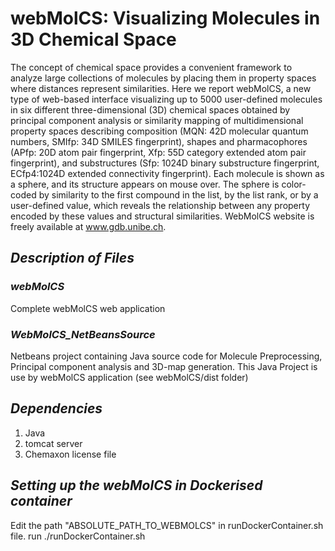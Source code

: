 # webMolCS: Visualizing Molecules in 3D Chemical Space

The concept of chemical space provides a convenient framework to analyze large collections 
of molecules by placing them in property spaces where distances represent similarities. 
Here we report webMolCS, a new type of web-based interface visualizing up to 5000 user-defined
molecules in six different three-dimensional (3D) chemical spaces obtained by principal component
analysis or similarity mapping of multidimensional property spaces describing composition 
(MQN: 42D molecular quantum numbers, SMIfp: 34D SMILES fingerprint), shapes and pharmacophores
(APfp: 20D atom pair fingerprint, Xfp: 55D category extended atom pair fingerprint), 
and substructures (Sfp: 1024D binary substructure fingerprint, ECfp4:1024D extended connectivity fingerprint).
Each molecule is shown as a sphere, and its structure appears on mouse over. 
The sphere is color-coded by similarity to the first compound in the list, by the list rank, 
or by a user-defined value, which reveals the relationship between any property encoded by 
these values and structural similarities. WebMolCS website is freely available at www.gdb.unibe.ch.

## *Description of Files*

### *webMolCS*

Complete webMolCS web application

### *WebMolCS_NetBeansSource*

Netbeans project containing Java source code for Molecule Preprocessing, 
Principal component analysis and 3D-map generation. 
This Java Project is use by webMolCS application (see webMolCS/dist folder)

## *Dependencies*

1) Java
2) tomcat server
3) Chemaxon license file

## *Setting up the webMolCS in Dockerised container*

Edit the path "ABSOLUTE_PATH_TO_WEBMOLCS" in runDockerContainer.sh file.
run ./runDockerContainer.sh





